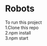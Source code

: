 # Robots
To run this project <br>
    1.Clone this repo <br>
    2.npm install <br>
    3.npm start
